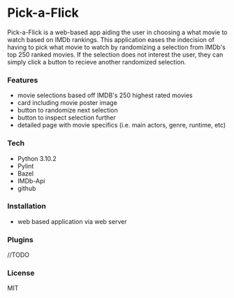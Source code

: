 # Pick-a-Flick

Pick-a-Flick is a web-based app aiding the user in choosing a what movie to watch based on IMDb rankings.  This application eases the indecision of having to pick what movie to watch by randomizing a selection from IMDb's top 250 ranked movies. If the selection does not interest the user, they can simply click a button to recieve another randomized selection.  

### Features
- movie selections based off IMDB's 250 highest rated movies
- card including movie poster image
- button to randomize next selection 
- button to inspect selection further 
- detailed page with movie specifics (i.e. main actors, genre, runtime, etc)

### Tech

- Python 3.10.2
- Pylint
- Bazel
- IMDb-Api
- github

### Installation

- web based application via web server

### Plugins

//TODO

### License

MIT



 
 
